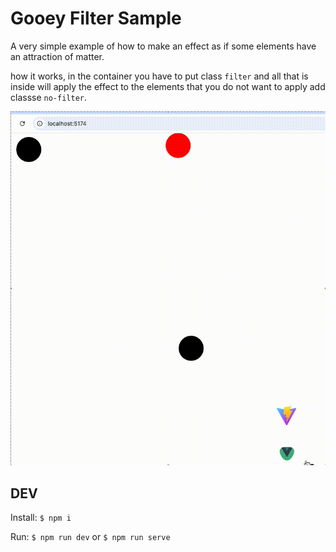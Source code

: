 # Gooey Filter Sample

A very simple example of how to make an effect as if some elements have an attraction of matter.

how it works, in the container you have to put class `filter` and all that is inside will apply the effect
to the elements that you do not want to apply add classse `no-filter`.


![Preview](images/preview.gif)


## DEV

Install: `$ npm i`

Run: `$ npm run dev` or `$ npm run serve` 

